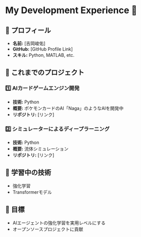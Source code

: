 # My Development Experience 🚀

## 🔹 プロフィール
- **名前:** [吉岡峻佑]
- **GitHub:** [GitHub Profile Link]
- **スキル:** Python, MATLAB, etc.

## 🔹 これまでのプロジェクト
### 1️⃣ AIカードゲームエンジン開発
- **技術:** Python
- **概要:** ポケモンカードのAI「Naga」のようなAIを開発中
- **リポジトリ:** [リンク]

### 2️⃣ シミュレーターによるディープラーニング
- **技術:** Python
- **概要:** 流体シミュレーション
- **リポジトリ:** [リンク]

## 🔹 学習中の技術
- 強化学習
- Transformerモデル

## 🔹 目標
- AIエージェントの強化学習を実用レベルにする
- オープンソースプロジェクトに貢献
